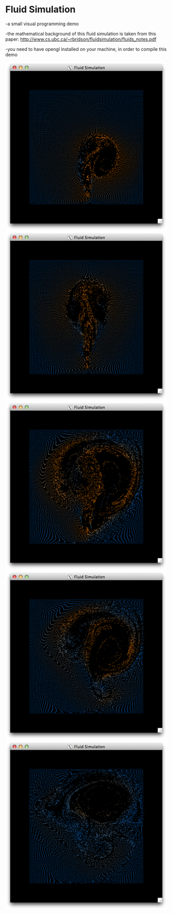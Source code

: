 Fluid Simulation
====

-a small visual programming demo 

-the mathematical background of this fluid simulation is taken from this paper: http://www.cs.ubc.ca/~rbridson/fluidsimulation/fluids_notes.pdf

-you need to have opengl installed on your machine, in order to compile this demo

![Mimage1](/img/demo1.png) ![Mimage2](/img/demo4.png) ![Mimage3](/img/demo5.png) ![Mimage4](/img/demo6.png) ![Mimage5](/img/demo8.png)
